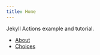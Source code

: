 ```yaml
---
title: Home
---
```


Jekyll Actions example and tutorial.

- [About](about.md)
- [Choices](choices.md)
